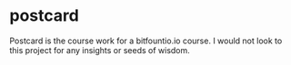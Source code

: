 postcard
========
Postcard is the course work for a bitfountio.io course. I would not look to this project for any insights or seeds of wisdom.
